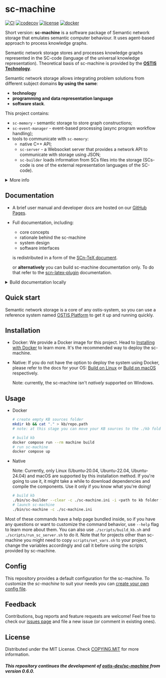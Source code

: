# sc-machine

[![CI](https://github.com/ostis-ai/sc-machine/actions/workflows/main.yml/badge.svg)](https://github.com/ostis-ai/sc-machine/actions/workflows/main.yml)
[![codecov](https://codecov.io/gh/ostis-ai/sc-machine/branch/main/graph/badge.svg?token=WU8O9Z1DNL)](https://codecov.io/gh/ostis-ai/sc-machine)
[![license](https://img.shields.io/badge/License-MIT-yellow.svg)](COPYING.MIT)
[![docker](https://img.shields.io/docker/v/ostis/sc-machine?arch=amd64&label=Docker&logo=Docker&sort=date)](https://hub.docker.com/r/ostis/sc-machine)

Short version: **sc-machine** is a software package of Semantic network storage that emulates semantic computer behaviour. It uses agent-based approach to process knowledge graphs.

Semantic network storage stores and processes knowledge graphs represented in the SC-code (language of the universal knowledge representation). Theoretical basis of sc-machine is provided by the [**OSTIS Technology**](https://github.com/ostis-ai).

Semantic network storage allows integrating problem solutions from different subject domains **by using the same**:

- **technology**
- **programming and data representation language**
- **software stack**.

This project contains:

- `sc-memory` - semantic storage to store graph constructions;
- `sc-event-manager` - event-based processing (async program workflow handling);
- tools to communicate with `sc-memory`:
  - native C++ API;
  - `sc-server` - a Websocket server that provides a network API to communicate with storage using JSON;
  - `sc-builder` loads information from SCs files into the storage (SCs-code is one of the external representation languages of the SC-code).

<details>
   <summary>More info</summary>

Sc-machine is a **platform-independent graph database management system** that can store / retrieve knowledge graphs and run tasks (agents) on them.

Both declarative (data, data structures, documentation, tasks specification, etc.) and procedural
(programs, modules, systems, communication between systems) knowledge is represented using the same language: the SC-code.

</details>

## Documentation

- A brief user manual and developer docs are hosted on our [GitHub Pages](https://ostis-ai.github.io/sc-machine).
- Full documentation, including:

  - core concepts
  - rationale behind the sc-machine
  - system design
  - software interfaces

  is redistributed in a form of the [SCn-TeX document](https://github.com/ostis-ai/ostis-web-platform/blob/develop/docs/main.pdf).

  or **alternatively** you can build sc-machine documentation only. To do that refer to the [scn-latex-plugin](https://github.com/ostis-ai/scn-latex-plugin) documentation.

<details>
  <summary>Build documentation locally</summary>

```sh
# make sure you're using python12
pip3 install mkdocs mkdocs-material
mkdocs serve
# and open http://127.0.0.1:8000/ in your browser
```
</details>

## Quick start

Semantic network storage is a core of any ostis-system, so you can use a reference system named [OSTIS Platform](https://github.com/ostis-ai/ostis-web-platform) to get it up and running quickly.

## Installation

- Docker:
  We provide a Docker image for this project. Head to [Installing with Docker](https://ostis-ai.github.io/sc-machine/docker) to learn more. It's the recommended way to deploy the sc-machine.
- Native:
  If you do not have the option to deploy the system using Docker, please refer to the docs for your OS:
  [Build on Linux](https://ostis-ai.github.io/sc-machine/build/linux_build/) or [Build on macOS](https://ostis-ai.github.io/sc-machine/build/osx_build/) respectively.

  Note: currently, the sc-machine isn't _natively_ supported on Windows.

## Usage

- Docker

  ```sh
  # create empty KB sources folder
  mkdir kb && cat "." > kb/repo.path
  # note: at this stage you can move your KB sources to the ./kb folder
  
  # build kb
  docker compose run --rm machine build
  # run sc-machine
  docker compose up
  ```

- Native

  Note: Currently, only Linux (Ubuntu-20.04, Ubuntu-22.04, Ubuntu-24.04) and macOS are supported by this installation method. If you're going to use it, it might take a while to download dependencies and compile the components. Use it only if you know what you're doing!

  ```sh
  # build kb
  ./bin/sc-builder --clear -c ./sc-machine.ini -i <path to kb folder with SCs and SCg sources (or path to repo.path file)> -o <output path>
  # launch sc-machine
  ./bin/sc-machine -c ./sc-machine.ini
  ```

Most of these commands have a help page bundled inside, so if you have any questions or want to customize the command behavior, use `--help` flag to learn more about them.
You can also use `./scripts/build_kb.sh` and `./scripts/run_sc_server.sh` to do it. Note that for projects other than sc-machine you might need to copy `scripts/set_vars.sh` to your project, change the variables accordingly and call it before using the scripts provided by sc-machine.

## Config

This repository provides a default configuration for the sc-machine. To customize the _sc-machine_ to suit your needs you can [create your own config file](https://ostis-ai.github.io/sc-machine/build/config).

## Feedback

Contributions, bug reports and feature requests are welcome!
Feel free to check our [issues page](https://github.com/ostis-ai/sc-machine/issues) and file a new issue (or comment in existing ones).

## License

Distributed under the MIT License. Check [COPYING.MIT](COPYING.MIT) for more information.

##### _This repository continues the development of [ostis-dev/sc-machine](https://github.com/ostis-dev/sc-machine) from version 0.6.0._
